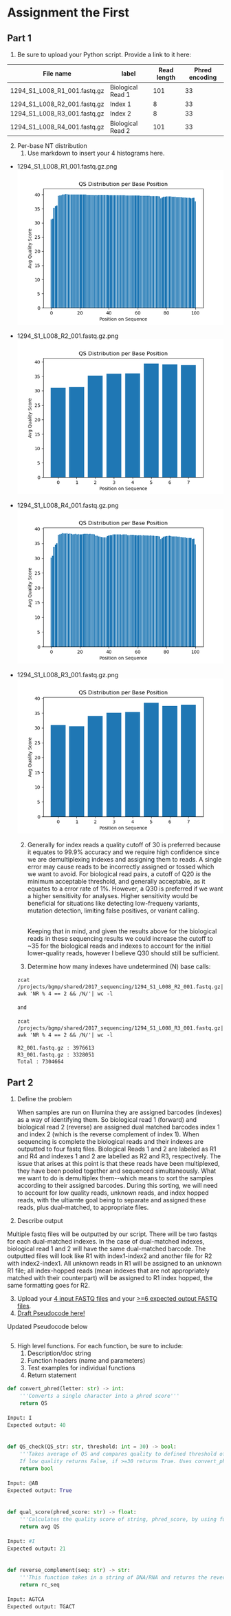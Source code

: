 # Assignment the First

## Part 1
1. Be sure to upload your Python script. Provide a link to it here:

| File name | label | Read length | Phred encoding |
|---|---|---|---|
| 1294_S1_L008_R1_001.fastq.gz | Biological Read 1 | 101 | 33 |
| 1294_S1_L008_R2_001.fastq.gz | Index 1 | 8 | 33 |
| 1294_S1_L008_R3_001.fastq.gz | Index 2 | 8 | 33 |
| 1294_S1_L008_R4_001.fastq.gz | Biological Read 2 | 101 | 33 |

2. Per-base NT distribution
    1. Use markdown to insert your 4 histograms here.

- 1294_S1_L008_R1_001.fastq.gz.png<br>
![R1 histogram](https://github.com/thejesnair/Demultiplex/blob/master/Assignment-the-first/1294_S1_L008_R1_001.png)

- 1294_S1_L008_R2_001.fastq.gz.png<br>
![I1 histogram](https://github.com/thejesnair/Demultiplex/blob/master/Assignment-the-first/1294_S1_L008_R2_001.png)

- 1294_S1_L008_R4_001.fastq.gz.png<br>
![R2 histogram](https://github.com/thejesnair/Demultiplex/blob/master/Assignment-the-first/1294_S1_L008_R4_001.png)

- 1294_S1_L008_R3_001.fastq.gz.png<br>
![I2 histogram](https://github.com/thejesnair/Demultiplex/blob/master/Assignment-the-first/1294_S1_L008_R3_001.png)


    2. Generally for index reads a quality cutoff of 30 is preferred because it equates to 99.9% accuracy and we require high confidence since we are demultiplexing indexes and assigning them to reads. A single error may cause reads to be incorrectly assigned or tossed which we want to avoid. For biological read pairs, a cutoff of Q20 _is_ the minimum acceptable threshold, and generally acceptable, as it equates to a error rate of 1%. However, a Q30 is preferred if we want a higher sensitivity for analyses. Higher sensitivity would be beneficial for situations like detecting low-frequeny variants, mutation detection, limiting false positives, or variant calling.<br><br>

        Keeping that in mind, and given the results above for the biological reads in these sequencing results we could increase the cutoff to ~35 for the biological reads and indexes to account for the initial lower-quality reads, however I believe Q30 should still be sufficient. 

    3. Determine how many indexes have undetermined (N) base calls: <br>
    ```
    zcat /projects/bgmp/shared/2017_sequencing/1294_S1_L008_R2_001.fastq.gz| awk 'NR % 4 == 2 && /N/'| wc -l

    and

    zcat /projects/bgmp/shared/2017_sequencing/1294_S1_L008_R3_001.fastq.gz| awk 'NR % 4 == 2 && /N/'| wc -l
    ```
    ```
    R2_001.fastq.gz : 3976613
    R3_001.fastq.gz : 3328051
    Total : 7304664
    ```
    
## Part 2
1. Define the problem

    When samples are run on Illumina they are assigned barcodes (indexes) as a way of identifying them. So biological read 1 (forward) and biological read 2 (reverse) are assigned dual matched barcodes index 1 and index 2 (which is the reverse complement of index 1). When sequencing is complete the biological reads and their indexes are outputted to four fastq files. Biological Reads 1 and 2 are labeled as R1 and R4 and indexes 1 and 2 are labelled as R2 and R3, respectively. The issue that arises at this point is that these reads have been multiplexed, they have been pooled together and sequenced simultaneously. What we want to do is demultiplex them--which means to sort the samples according to their assigned barcodes. During this sorting, we will need to account for low quality reads, unknown reads, and index hopped reads, with the ultiamte goal being to separate and assigned these reads, plus dual-matched, to appropriate files.

2. Describe output

Multiple fastq files will be outputted by our script. There will be two fastqs for each dual-matched indexes. In the case of dual-matched indexes, biological read 1 and 2 will have the same dual-matched barcode. The outputted files will look like R1 with index1-index2 and another file for R2 with index2-index1. All unknown reads in R1 will be assigned to an unknown R1 file; all index-hopped reads (mean indexes that are not appropriately matched with their counterpart) will be assigned to R1 index hopped, the same formatting goes for R2.

3. Upload your [4 input FASTQ files](../TEST-input_FASTQ) and your [>=6 expected output FASTQ files](../TEST-output_FASTQ).
4. [Draft Pseudocode here!](./Pseudocode.md)

Updated Pseudocode below
```

```
5. High level functions. For each function, be sure to include:
    1. Description/doc string
    2. Function headers (name and parameters)
    3. Test examples for individual functions
    4. Return statement

```python
def convert_phred(letter: str) -> int:
    '''Converts a single character into a phred score'''
    return QS

Input: I
Expected output: 40


def QS_check(QS_str: str, threshold: int = 30) -> bool:
    '''Takes average of QS and compares quality to defined threshold of 30. 
    If low quality returns False, if >=30 returns True. Uses convert_phred function'''
    return bool

Input: @AB
Expected output: True


def qual_score(phred_score: str) -> float:
    '''Calculates the quality score of string, phred_score, by using function convert_phred and computing the avg'''
    return avg QS

Input: #I
Expected output: 21


def reverse_complement(seq: str) -> str:
    '''This function takes in a string of DNA/RNA and returns the reverse complement. Will return A for U and N for N'''
    return rc_seq

Input: AGTCA
Expected output: TGACT
```